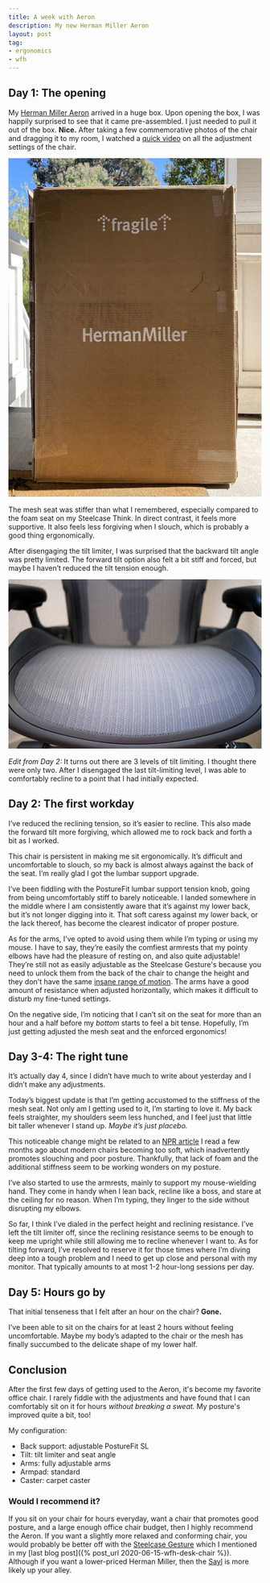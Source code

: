 ```yaml
---
title: A week with Aeron
description: My new Herman Miller Aeron
layout: post
tag:
- ergonomics
- wfh
---
```


## Day 1: The opening
My [Herman Miller Aeron](https://www.hermanmiller.com/products/seating/office-chairs/aeron-chairs/) arrived in a huge box. Upon opening the box, I was happily surprised to see that it came pre-assembled. I just needed to pull it out of the box. **Nice.** After taking a few commemorative photos of the chair and dragging it to my room, I watched a [quick video](https://www.youtube.com/watch?v=-_ufHKM424c) on all the adjustment settings of the chair.

![Herman Miller Aeron chair](/assets/images/aeron-box.jpg)

The mesh seat was stiffer than what I remembered, especially compared to the foam seat on my Steelcase Think. In direct contrast, it feels more supportive. It also feels less forgiving when I slouch, which is probably a good thing ergonomically.

After disengaging the tilt limiter, I was surprised that the backward tilt angle was pretty limited. The forward tilt option also felt a bit stiff and forced, but maybe I haven’t reduced the tilt tension enough.

![Herman Miller Aeron chair](/assets/images/aeron.jpg)

_Edit from Day 2:_ It turns out there are 3 levels of tilt limiting. I thought there were only two. After I disengaged the last tilt-limiting level, I was able to comfortably recline to a point that I had initially expected.

## Day 2: The first workday
I’ve reduced the reclining tension, so it’s easier to recline. This also made the forward tilt more forgiving, which allowed me to rock back and forth a bit as I worked.

This chair is persistent in making me sit ergonomically. It’s difficult and uncomfortable to slouch, so my back is almost always against the back of the seat. I’m really glad I got the lumbar support upgrade.

I’ve been fiddling with the PostureFit lumbar support tension knob, going from being uncomfortably stiff to barely noticeable. I landed somewhere in the middle where I am consistently aware that it’s against my lower back, but it’s not longer digging into it. That soft caress against my lower back, or the lack thereof, has become the clearest indicator of proper posture.

As for the arms, I’ve opted to avoid using them while I’m typing or using my mouse. I have to say, they’re easily the comfiest armrests that my pointy elbows have had the pleasure of resting on, and also quite adjustable! They’re still not as easily adjustable as the Steelcase Gesture's because you need to unlock them from the back of the chair to change the height and they don't have the same [insane range of motion](https://youtu.be/QV2QOE7Dq60?t=64). The arms have a good amount of resistance when adjusted horizontally, which makes it difficult to disturb my fine-tuned settings.

On the negative side, I’m noticing that I can’t sit on the seat for more than an hour and a half before my _bottom_ starts to feel a bit tense. Hopefully, I’m just getting adjusted the mesh seat and the enforced ergonomics!

## Day 3-4: The right tune
It’s actually day 4, since I didn’t have much to write about yesterday and I didn’t make any adjustments.

Today’s biggest update is that I’m getting accustomed to the stiffness of the mesh seat. Not only am I getting used to it, I’m starting to love it. My back feels straighter, my shoulders seem less hunched, and I feel just that little bit taller whenever I stand up. _Maybe it’s just placebo._

This noticeable change might be related to an [NPR article](https://www.npr.org/sections/health-shots/2018/09/24/649169060/cant-get-comfortable-in-your-chair-heres-what-you-can-do) I read a few months ago about modern chairs becoming too soft, which inadvertently promotes slouching and poor posture. Thankfully, that lack of foam and the additional stiffness seem to be working wonders on my posture.

I’ve also started to use the armrests, mainly to support my mouse-wielding hand. They come in handy when I lean back, recline like a boss, and stare at the ceiling for no reason. When I’m typing, they linger to the side without disrupting my elbows.

So far, I think I’ve dialed in the perfect height and reclining resistance. I’ve left the tilt limiter off, since the reclining resistance seems to be enough to keep me upright while still allowing me to recline whenever I want to. As for tilting forward, I’ve resolved to reserve it for those times where I’m diving deep into a tough problem and I need to get up close and personal with my monitor. That typically amounts to at most 1-2 hour-long sessions per day.

## Day 5: Hours go by
That initial tenseness that I felt after an hour on the chair? **Gone.**

I’ve been able to sit on the chairs for at least 2 hours without feeling uncomfortable. Maybe my body’s adapted to the chair or the mesh has finally succumbed to the delicate shape of my lower half.

## Conclusion
After the first few days of getting used to the Aeron, it's become my favorite office chair. I rarely fiddle with the adjustments and have found that I can comfortably sit on it for hours _without breaking a sweat._ My posture's improved quite a bit, too!

My configuration:

- Back support: adjustable PostureFit SL
- Tilt: tilt limiter and seat angle
- Arms: fully adjustable arms
- Armpad: standard
- Caster: carpet caster

### Would I recommend it?
If you sit on your chair for hours everyday, want a chair that promotes good posture, and a large enough office chair budget, then I highly recommend the Aeron. If you want a slightly more relaxed and conforming chair, you would probably be better off with the [Steelcase Gesture](https://www.steelcase.com/products/office-chairs/gesture/) which I mentioned in my [last blog post]({% post_url 2020-06-15-wfh-desk-chair %}). Although if you want a lower-priced Herman Miller, then the [Sayl](https://www.hermanmiller.com/products/seating/office-chairs/sayl-chairs/) is more likely up your alley.
